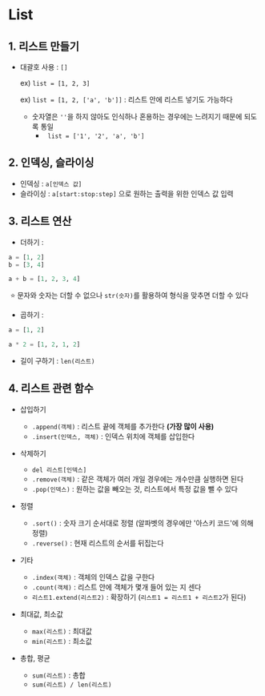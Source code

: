 # List

## 1. 리스트 만들기

- 대괄호 사용 : `[]`

  ex) `list = [1, 2, 3]`

  ex) `list = [1, 2, ['a', 'b']]` : 리스트 안에 리스트 넣기도 가능하다

  * 숫자열은 `''`을 하지 않아도 인식하나 혼용하는 경우에는 느려지기 때문에 되도록 통일
    * ` list = ['1', '2', 'a', 'b']`



## 2. 인덱싱, 슬라이싱

- 인덱싱 : `a[인덱스 값]`
- 슬라이싱 : `a[start:stop:step]` 으로 원하는 출력을 위한 인덱스 값 입력



## 3. 리스트 연산

- 더하기 : 

```python
a = [1, 2]
b = [3, 4]

a + b = [1, 2, 3, 4]
```

​	:star: 문자와 숫자는 더할 수 없으나 `str(숫자)`를 활용하여 형식을 맞추면 더할 수 있다

- 곱하기 :

```python
a = [1, 2]

a * 2 = [1, 2, 1, 2]
```

- 길이 구하기 : `len(리스트)`



## 4. 리스트 관련 함수

- 삽입하기
  - `.append(객체)` : 리스트 끝에 객체를 추가한다 **(가장 많이 사용)**
  - `.insert(인덱스, 객체)` : 인덱스 위치에 객체를 삽입한다
- 삭제하기
  - `del 리스트[인덱스]`
  - `.remove(객체)` : 같은 객체가 여러 개일 경우에는 개수만큼 실행하면 된다
  - `.pop(인덱스)` : 원하는 값을 빼오는 것, 리스트에서 특정 값을 뺄 수 있다

- 정렬
  - `.sort()` : 숫자 크기 순서대로 정렬 (알파벳의 경우에만 '아스키 코드'에 의해 정렬)
  - `.reverse()` : 현재 리스트의 순서를 뒤집는다
- 기타
  - `.index(객체)` : 객체의 인덱스 값을 구한다
  - `.count(객체)` : 리스트 안에 객체가 몇개 들어 있는 지 센다
  - `리스트1.extend(리스트2)` : 확장하기 (`리스트1 = 리스트1 + 리스트2`가 된다)

- 최대값, 최소값
  - `max(리스트)` : 최대값
  - `min(리스트)` : 최소값
- 총합, 평균
  - `sum(리스트)` : 총합
  - `sum(리스트) / len(리스트)`